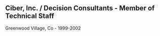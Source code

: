 ## Ciber, Inc. / Decision Consultants - Member of Technical Staff

Greenwood Village, Co - 1999-2002
